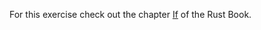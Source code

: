 For this exercise check out the chapter [If](https://doc.rust-lang.org/book/2018-edition/ch03-05-control-flow.html?highlight=control,fl#control-flow) of the Rust Book.